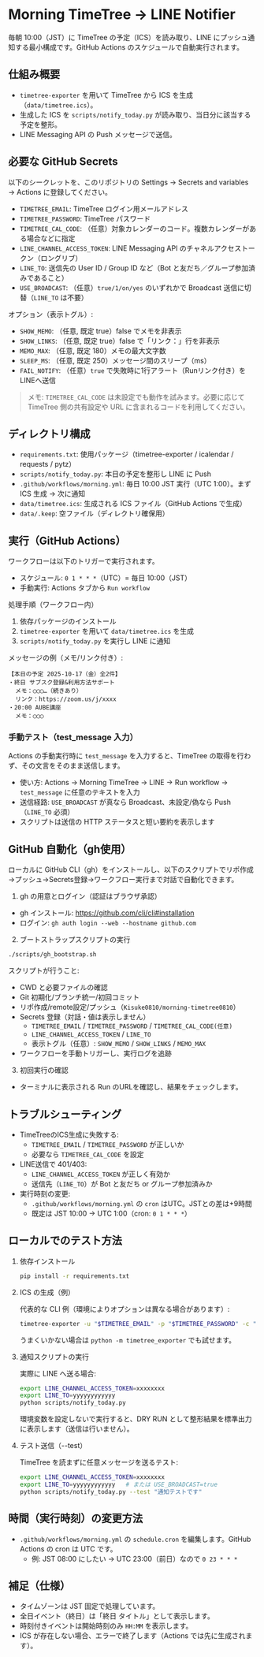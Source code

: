 # Morning TimeTree → LINE Notifier

毎朝 10:00（JST）に TimeTree の予定（ICS）を読み取り、LINE にプッシュ通知する最小構成です。GitHub Actions のスケジュールで自動実行されます。

## 仕組み概要

- `timetree-exporter` を用いて TimeTree から ICS を生成（`data/timetree.ics`）。
- 生成した ICS を `scripts/notify_today.py` が読み取り、当日分に該当する予定を整形。
- LINE Messaging API の Push メッセージで送信。

## 必要な GitHub Secrets

以下のシークレットを、このリポジトリの Settings → Secrets and variables → Actions に登録してください。

- `TIMETREE_EMAIL`: TimeTree ログイン用メールアドレス
- `TIMETREE_PASSWORD`: TimeTree パスワード
- `TIMETREE_CAL_CODE`: （任意）対象カレンダーのコード。複数カレンダーがある場合などに指定
- `LINE_CHANNEL_ACCESS_TOKEN`: LINE Messaging API のチャネルアクセストークン（ロングリブ）
- `LINE_TO`: 送信先の User ID / Group ID など（Bot と友だち／グループ参加済みであること）
- `USE_BROADCAST`: （任意）`true/1/on/yes` のいずれかで Broadcast 送信に切替（`LINE_TO` は不要）
  
オプション（表示トグル）:

- `SHOW_MEMO`: （任意, 既定 true）false でメモを非表示
- `SHOW_LINKS`: （任意, 既定 true）false で「リンク：」行を非表示
- `MEMO_MAX`: （任意, 既定 180）メモの最大文字数
 - `SLEEP_MS`: （任意, 既定 250）メッセージ間のスリープ（ms）
 - `FAIL_NOTIFY`: （任意）`true` で失敗時に1行アラート（Runリンク付き）をLINEへ送信

> メモ: `TIMETREE_CAL_CODE` は未設定でも動作を試みます。必要に応じて TimeTree 側の共有設定や URL に含まれるコードを利用してください。

## ディレクトリ構成

- `requirements.txt`: 使用パッケージ（timetree-exporter / icalendar / requests / pytz）
- `scripts/notify_today.py`: 本日の予定を整形し LINE に Push
- `.github/workflows/morning.yml`: 毎日 10:00 JST 実行（UTC 1:00）。まず ICS 生成 → 次に通知
- `data/timetree.ics`: 生成される ICS ファイル（GitHub Actions で生成）
- `data/.keep`: 空ファイル（ディレクトリ確保用）

## 実行（GitHub Actions）

ワークフローは以下のトリガーで実行されます。

- スケジュール: `0 1 * * *`（UTC）= 毎日 10:00（JST）
- 手動実行: Actions タブから `Run workflow`

処理手順（ワークフロー内）

1. 依存パッケージのインストール
2. `timetree-exporter` を用いて `data/timetree.ics` を生成
3. `scripts/notify_today.py` を実行し LINE に通知

メッセージの例（メモ/リンク付き）:

```
【本日の予定 2025-10-17（金）全2件】
・終日 サブスク登録&利用方法サポート
  メモ：◯◯◯…（続きあり）
  リンク：https://zoom.us/j/xxxx
・20:00 AUBE講座
  メモ：◯◯◯
```

### 手動テスト（test_message 入力）

Actions の手動実行時に `test_message` を入力すると、TimeTree の取得を行わず、その文言をそのまま送信します。

- 使い方: Actions → Morning TimeTree → LINE → Run workflow → `test_message` に任意のテキストを入力
- 送信経路: `USE_BROADCAST` が真なら Broadcast、未設定/偽なら Push（`LINE_TO` 必須）
- スクリプトは送信の HTTP ステータスと短い要約を表示します

## GitHub 自動化（gh使用）

ローカルに GitHub CLI（gh）をインストールし、以下のスクリプトでリポ作成→プッシュ→Secrets登録→ワークフロー実行まで対話で自動化できます。

1) gh の用意とログイン（認証はブラウザ承認）

- gh インストール: https://github.com/cli/cli#installation
- ログイン: `gh auth login --web --hostname github.com`

2) ブートストラップスクリプトの実行

```bash
./scripts/gh_bootstrap.sh
```

スクリプトが行うこと:
- CWD と必要ファイルの確認
- Git 初期化/ブランチ統一/初回コミット
- リポ作成/remote設定/プッシュ（`Kisuke0810/morning-timetree0810`）
- Secrets 登録（対話・値は表示しません）
  - `TIMETREE_EMAIL` / `TIMETREE_PASSWORD` / `TIMETREE_CAL_CODE(任意)`
  - `LINE_CHANNEL_ACCESS_TOKEN` / `LINE_TO`
  - 表示トグル（任意）: `SHOW_MEMO` / `SHOW_LINKS` / `MEMO_MAX`
- ワークフローを手動トリガーし、実行ログを追跡

3) 初回実行の確認

- ターミナルに表示される Run のURLを確認し、結果をチェックします。

## トラブルシューティング

- TimeTreeのICS生成に失敗する:
  - `TIMETREE_EMAIL` / `TIMETREE_PASSWORD` が正しいか
  - 必要なら `TIMETREE_CAL_CODE` を設定
- LINE送信で 401/403:
  - `LINE_CHANNEL_ACCESS_TOKEN` が正しく有効か
  - 送信先（`LINE_TO`）が Bot と友だち or グループ参加済みか
- 実行時刻の変更:
  - `.github/workflows/morning.yml` の `cron` はUTC。JSTとの差は+9時間
  - 既定は JST 10:00 → UTC 1:00（cron: `0 1 * * *`）

## ローカルでのテスト方法

1. 依存インストール

   ```bash
   pip install -r requirements.txt
   ```

2. ICS の生成（例）

   代表的な CLI 例（環境によりオプションは異なる場合があります）:

   ```bash
   timetree-exporter -u "$TIMETREE_EMAIL" -p "$TIMETREE_PASSWORD" -c "$TIMETREE_CAL_CODE" -o data/timetree.ics
   ```

   うまくいかない場合は `python -m timetree_exporter` でも試せます。

3. 通知スクリプトの実行

   実際に LINE へ送る場合:

   ```bash
   export LINE_CHANNEL_ACCESS_TOKEN=xxxxxxxx
   export LINE_TO=yyyyyyyyyyyy
   python scripts/notify_today.py
   ```

   環境変数を設定しないで実行すると、DRY RUN として整形結果を標準出力に表示します（送信は行いません）。

4. テスト送信（--test）

   TimeTree を読まずに任意メッセージを送るテスト:

   ```bash
   export LINE_CHANNEL_ACCESS_TOKEN=xxxxxxxx
   export LINE_TO=yyyyyyyyyyyy   # または USE_BROADCAST=true
   python scripts/notify_today.py --test "通知テストです"
   ```

## 時間（実行時刻）の変更方法

- `.github/workflows/morning.yml` の `schedule.cron` を編集します。GitHub Actions の cron は UTC です。
  - 例: JST 08:00 にしたい → UTC 23:00（前日）なので `0 23 * * *`

## 補足（仕様）

- タイムゾーンは JST 固定で処理しています。
- 全日イベント（終日）は「終日 タイトル」として表示します。
- 時刻付きイベントは開始時刻のみ `HH:MM` を表示します。
- ICS が存在しない場合、エラーで終了します（Actions では先に生成されます）。

